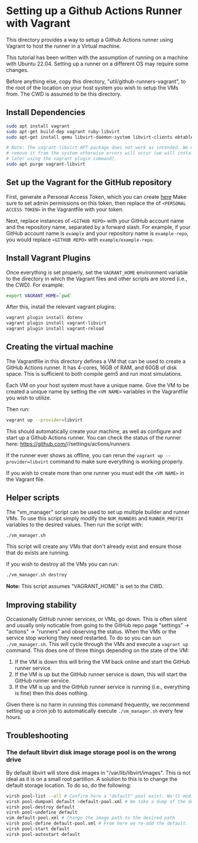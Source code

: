 # Setting up a Github Actions Runner with Vagrant

This directory provides a way to setup a Github Actions runner using Vagrant to host the runner in a Virtual machine.

This tutorial has been written with the assumption of running on a machine with Ubuntu 22.04.
Setting up a runner on a different OS may require some changes.

Before anything else, copy this directory, "util/github-runners-vagrant", to the root of the location on your host system you wish to setup the VMs from.
The CWD is assumed to be this directory.

## Install Dependencies

```sh
sudo apt install vagrant
sudo apt-get build-dep vagrant ruby-libvirt
sudo apt-get install qemu libvirt-daemon-system libvirt-clients ebtables dnsmasq-base libxslt-dev libxml2-dev libvirt-dev zlib1g-dev ruby-dev

# Note: The vagrant-libvirt APT package does not work as intended. We must
# remove it from the system otherwise errors will occur (we will install it
# later using the vagrant plugin command).
sudo apt purge vagrant-libvirt
```

## Set up the Vagrant for the GitHub repository

First, generate a Personal Access Token, which you can create [here](https://github.com/settings/tokens)
Make sure to set admin permissions on this token, then replace the of `<PERSONAL ACCESS TOKEN>` in the Vagrantfile  with your token.

Next, replace instances of `<GITHUB REPO>` with your GitHub account name and the repository name, separated by a forward slash.
For example, if your GitHub account name is `example` and your repository name is `example-repo`, you would replace `<GITHUB REPO>` with `example/example-repo`.

## Install Vagrant Plugins

Once everything is set properly, set the `VAGRANT_HOME` environment variable to the directory in which the Vagrant files and other scripts are stored (i.e., the CWD).
For example:

```sh
export VAGRANT_HOME=`pwd`
```

After this, install the relevant vagrant plugins:

``` sh
vagrant plugin install dotenv
vagrant plugin install vagrant-libvirt
vagrant plugin install vagrant-reload
```

## Creating the virtual machine

The Vagrantfile in this directory defines a VM that can be used to create a GitHub Actions runner.
It has 4-cores, 16GB of RAM, and 60GB of disk space.
This is sufficient to both compile gem5 and run most simulations.

Each VM on your host system must have a unique name.
Give the VM to be created a unique name by setting the `<VM NAME>` variables in the Vagrantfile you wish to utilize.

Then run:

```sh
vagrant up --provider=libvirt
```

This should automatically create your machine, as well as configure and start up a Github Actions runner.
You can check the status of the runner here: https://github.com/<account>/<repo>/settings/actions/runners

If the runner ever shows as offline, you can rerun the `vagrant up --provider=libvirt` command to make sure everything is working properly.

If you wish to create more than one runner you must edit the `<VM NAME>` in the Vagrant file.

## Helper scripts

The "vm_manager" script can be used to set up multiple builder and runner VMs.
To use this script simply modify the `NUM_RUNNERS` and `RUNNER_PREFIX` variables to the desired values.
Then run the script with:

```sh
./vm_manager.sh
```

This script will create any VMs that don't already exist and ensure those that do exists are running.

If you wish to destroy all the VMs you can run:

```sh
./vm_manager.sh destroy
```

**Note:** This script assumes "VAGRANT_HOME" is set to the CWD.

## Improving stability

Occasionally GitHub runner services, or VMs, go down. This is often silent and
usually only noticable from going to the GitHub repo page "settings" -> "actions" -> "runners" and observing the status.
When the VMs or the service stop working they need restarted.
To do so you can sun `./vm_manager.sh`. This will cycle through the VMs and execute a `vagrant up` command.
This does one of three things depending on the state of the VM:

1. If the VM is down this will bring the VM back online and start the GitHub runner service.
2. If the VM is up but the GitHub runner service is down, this will start the GitHub runner service.
3. If the VM is up and the GitHub runner service is running (i.e., everything is fine) then this does nothing.

Given there is no harm in running this command frequently, we recommend setting up a cron job to automatically execute `./vm_manager.sh` every few hours.

## Troubleshooting

### The default libvirt disk image storage pool is on the wrong drive

By default libvirt will store disk images in "/var/lib/libvirt/images".
This is not ideal as it is on a small root partition.
A solution to this is to change the default storage location.
To do so, do the following:

```sh
virsh pool-list --all # Confirm here a "default" pool exist. We'll modify this.
virsh pool-dumpxml default >default-pool.xml # We take a dump of the default then removed it.
virsh pool-destroy default
virsh pool-undefine default
vim default-pool.xml # Change the image path to the desired path
virsh pool-define default-pool.xml # From here we re-add the default.
virsh pool-start default
virsh pool-autostart default
```

